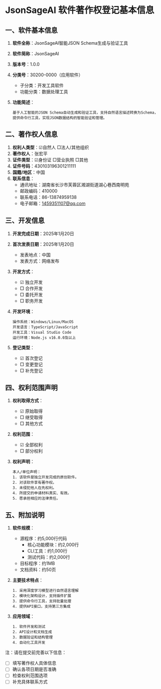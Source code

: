 # JsonSageAI 软件著作权登记基本信息

## 一、软件基本信息

1. **软件全称**：JsonSageAI智能JSON Schema生成与验证工具
2. **软件简称**：JsonSageAI
3. **版本号**：1.0.0
4. **分类号**：30200-0000（应用软件）
   - 子分类：开发工具软件
   - 功能分类：数据处理工具

5. **功能简述**：
   ```
   基于人工智能的JSON Schema自动生成和验证工具，支持自然语言描述转换为Schema，
   提供命令行工具，实现JSON数据结构的智能验证和管理。
   ```

## 二、著作权人信息

1. **权利人类型**：☑自然人  □法人/其他组织
2. **著作权人**：张宏平
3. **证件类型**：☑身份证  □营业执照  □其他
4. **证件号码**：430103196301211111
5. **国籍/地区**：中国
6. **联系信息**：
   - 通讯地址：湖南省长沙市芙蓉区湘湖街道湖心巷西南明苑
   - 邮政编码：410000
   - 联系电话：86-13874959138
   - 电子邮箱：1459351107@qq.com

## 三、开发信息

1. **开发完成日期**：2025年1月20日
2. **首次发表日期**：2025年1月20日
   - 发表地点：中国
   - 发表方式：网络发布

3. **开发方式**：
   - ☑ 独立开发
   - □ 合作开发
   - □ 委托开发
   - □ 职务开发

4. **开发环境**：
   ```
   操作系统：Windows/Linux/MacOS
   开发语言：TypeScript/JavaScript
   开发工具：Visual Studio Code
   运行环境：Node.js v16.0.0及以上
   ```

5. **登记类型**：
   - ☑ 首次登记
   - □ 变更登记
   - □ 补充登记

## 四、权利范围声明

1. **权利取得方式**：
   - ☑ 原始取得
   - □ 继受取得
   - □ 其他方式

2. **权利范围**：
   - ☑ 全部权利
   - □ 部分权利

3. **权利声明**：
   ```
   本人/单位声明：
   1. 该软件是独立开发完成的原创软件。
   2. 对该软件享有著作权。
   3. 未侵犯他人在先权利。
   4. 所提交的申请材料真实、有效。
   5. 愿承担相应的法律责任。
   ```

## 五、附加说明

1. **软件规模**：
   - 源程序：约5,000行代码
     - 核心功能模块：约2,000行
     - CLI工具：约1,000行
     - 测试代码：约2,000行
   - 目标程序：约1MB
   - 文档资料：约50页

2. **主要技术特点**：
   ```
   1. 采用深度学习模型进行自然语言理解
   2. 模块化架构设计，支持插件扩展
   3. 提供命令行工具，支持批量处理
   4. 提供API接口，支持第三方集成
   ```

3. **应用领域**：
   ```
   1. 软件开发和测试
   2. API设计和文档生成
   3. 数据验证和结构管理
   4. 自动化工具开发
   ```

注：请在提交前完善以下信息：
- [ ] 填写著作权人具体信息
- [ ] 确认各项日期是否准确
- [ ] 检查权利范围选项
- [ ] 补充具体联系方式
